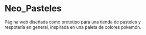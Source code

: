 # Neo_Pasteles
Página web diseñada como prototipo para una tienda de pasteles y respotería en general, inspirada en una paleta de colores pokemón.
